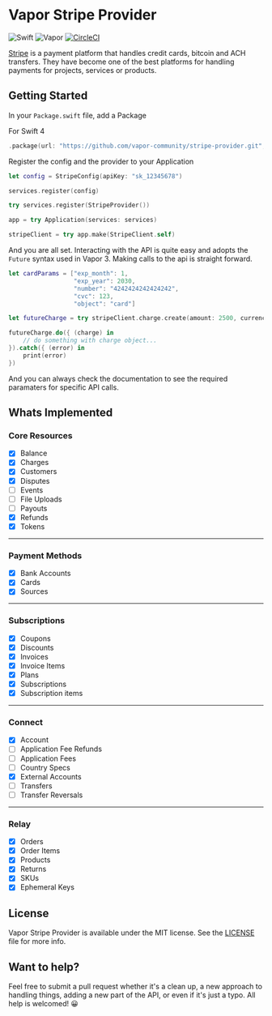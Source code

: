 # Vapor Stripe Provider

![Swift](http://img.shields.io/badge/swift-4.1-brightgreen.svg)
![Vapor](http://img.shields.io/badge/vapor-3.0-brightgreen.svg)
[![CircleCI](https://circleci.com/gh/vapor-community/stripe-provider.svg?style=svg)](https://circleci.com/gh/vapor-community/stripe-provider)

[Stripe][stripe_home] is a payment platform that handles credit cards, bitcoin and ACH transfers. They have become one of the best platforms for handling payments for projects, services or products.

## Getting Started
In your `Package.swift` file, add a Package

For Swift 4
~~~~swift
.package(url: "https://github.com/vapor-community/stripe-provider.git", from: "2.0.0")
~~~~

Register the config and the provider to your Application
~~~~swift
let config = StripeConfig(apiKey: "sk_12345678")

services.register(config)

try services.register(StripeProvider())

app = try Application(services: services)

stripeClient = try app.make(StripeClient.self)
~~~~

And you are all set. Interacting with the API is quite easy and adopts the `Future` syntax used in Vapor 3.
Making calls to the api is straight forward.
~~~~swift
let cardParams = ["exp_month": 1,
                  "exp_year": 2030,
                  "number": "4242424242424242",
                  "cvc": 123,
                  "object": "card"]

let futureCharge = try stripeClient.charge.create(amount: 2500, currency: .usd, source: cardParams)

futureCharge.do({ (charge) in
    // do something with charge object...
}).catch({ (error) in
    print(error)
})
~~~~

And you can always check the documentation to see the required paramaters for specific API calls.

## Whats Implemented

### Core Resources
* [x] Balance
* [x] Charges
* [x] Customers
* [x] Disputes  
* [ ] Events
* [ ] File Uploads
* [ ] Payouts
* [x] Refunds
* [x] Tokens
---
### Payment Methods
* [x] Bank Accounts
* [x] Cards
* [x] Sources
---
### Subscriptions
* [x] Coupons
* [x] Discounts
* [x] Invoices
* [x] Invoice Items
* [x] Plans
* [x] Subscriptions
* [x] Subscription items
---
### Connect
* [x] Account
* [ ] Application Fee Refunds
* [ ] Application Fees
* [ ] Country Specs
* [x] External Accounts
* [ ] Transfers
* [ ] Transfer Reversals
---
### Relay
* [x] Orders
* [x] Order Items
* [x] Products
* [x] Returns
* [x] SKUs
* [x] Ephemeral Keys

[stripe_home]: http://stripe.com "Stripe"
[stripe_api]: https://stripe.com/docs/api "Stripe API Endpoints"

## License

Vapor Stripe Provider is available under the MIT license. See the [LICENSE](LICENSE) file for more info.

## Want to help?
Feel free to submit a pull request whether it's a clean up, a new approach to handling things, adding a new part of the API, or even if it's just a typo. All help is welcomed! 😀
